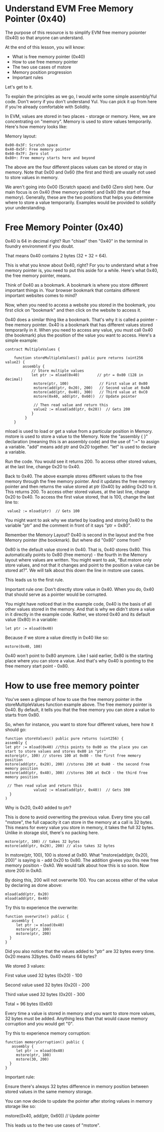 # Understand EVM Free Memory Pointer (0x40)

The purpose of this resource is to simplify EVM free memory poionter (0x40) so that anyone can understand.

At the end of this lesson, you will know:
- What is free memory pointer (0x40)
- How to use free memory pointer
- The two use cases of mstore
- Memory position progression
- Important rules

Let's get to it.

To explain the principles as we go, I would write some simple assembly/Yul code. Don't worry if you don't understand Yul. You can pick it up from here if you're already comfortable with Solidity.

In EVM, values are stored in two places - storage or memory. Here, we are concentrating on "memory". Memory is used to store values temporarily. Here's how memory looks like:

Memory layout:

```
0x00-0x3F: Scratch space
0x40-0x5F: Free memory pointer
0x60-0x7F: Zero slot
0x80+: Free memory starts here and beyond
```

The above are the four different places values can be stored or stay in memory. Note that 0x00 and 0x60 (the first and third) are usually not used to store values in memory.

We aren't going into 0x00 (Scratch space) and 0x60 (Zero slot) here. Our main focus is on 0x40 (free memory pointer) and 0x80 (the start of free memory). Generally, these are the two positions that helps you determine where to store a value temporarily. Examples would be provided to solidify your understanding.

# Free Memory Pointer (0x40)
0x40 is 64 in decimal right? Run "chisel" then "0x40" in the terminal in foundry environment if you doubt.

That means 0x40 contains 2 bytes (32 + 32 = 64).

This is what you know about 0x40, right? For you to understand what a free memory pointer is, you need to put this aside for a while. Here's what 0x40, the free memory pointer, means.

Think of 0x40 as a bookmark. A bookmark is where you store different important things in.  Your browser bookmark that contains different important websites comes to mind?  

Now, when you need to access a website you stored in the bookmark, you first click on "bookmark" and then click on the website to access it. 

0x40 does a similar thing like a bookmark. That's why it is called a pointer - free memory pointer. 0x40 is a bookmark that has different values stored temporarily in it. When you need to access any value, you must call 0x40 (the bookmark) plus the position of the value you want to access. Here's a simple example:

```
contract MultipleValues {

    function storeMultipleValues() public pure returns (uint256 value2) {
        assembly {
            // Store multiple values
            let ptr := mload(0x40)        // ptr = 0x80 (128 in decimal)
             mstore(ptr, 100)              // First value at 0x80
             mstore(add(ptr, 0x20), 200)   // Second value at 0xA0
             mstore(add(ptr, 0x40), 300)   // Third value at 0xC0
             mstore(0x40, add(ptr, 0x60))  // Update pointer

             // Then read value and return this
             value2 := mload(add(ptr, 0x20))  // Gets 200
            }
         }
    }
```
mload is used to load or get a value from a particular position in Memory. mstore is used to store a value to the Memory. Note the "assembly { }" declaration (meaning this is an assembly code) and the use of ":=" to assign a variable. "add" means add ptr and 0x20 together. "let" is used to declare a variable.

Run the code. You would see it returns 200. To access other stored values, at the last line, change 0x20 to 0x40.

Back to 0x40. The above example stores different values to the free memory through the free memory pointer. And it updates the free memory pointer and then returns the value stored at ptr (0x40) by adding 0x20 to it. This returns 200. To access other stored values, at the last line, change 0x20 to 0x40. To access the first value stored, that is 100, change the last line to:

```
 value2 := mload(ptr)  // Gets 100
```
You might want to ask why we started by loading and storing 0x40 to the variable "ptr" and the comment in front of it says "ptr = 0x80". 

Remember the Memory Layout? 0x40 is second in the layout and the free Memory pointer (the bookmark). But where did "0x80" come from?

0x80 is the default value stored in 0x40. That is, 0x40 stores 0x80. This automatically points to 0x80 (free memory) - the fourth in the Memory layout where values are written. You might want to ask, "But mstore only store values, and not that it changes and point to the position a value can be stored at?". We will talk about this down the line in mstore use cases.

This leads us to the first rule.

Important rule one:
Don't directly store value in 0x40. When you do, 0x40 that should serve as a pointer would be corrupted. 

You might have noticed that in the example code, 0x40 is the basis of all other values stored in the memory. And that is why we didn't store a value in it directly in the example code. Rather, we stored 0x40 and its default value (0x80) in a variable:

```
let ptr := mload(0x40) 
```
Because if we store a value directly in 0x40 like so:

```
mstore(0x40, 100)
```
0x40 won't point to 0x80 anymore. Like I said earlier, 0x80 is the starting place where you can store a value. And that's why 0x40 is pointing to the free memory start point - 0x80.

# How to use free memory pointer
You've seen a glimpse of how to use the free memory pointer in the storeMultipleValues function example above. The free memory pointer is 0x40. By default, it tells you that the free memory you can store a value to starts from 0x80. 

So, when for instance, you want to store four different values, here how it should go:

```
function storeValues() public pure returns (uint256) {
assembly {
let ptr := mload(0x40) //this points to 0x80 as the place you can start to store values and stores 0x80 in "ptr"
mstore(ptr, 100) // stores 100 at 0x80 - the first free memory position
mstore(add(ptr, 0x20), 200) //stores 200 at 0xA0 - the second free memory position
mstore(add(ptr, 0x40), 300) //stores 300 at 0xC0 - the third free memory position

 // Then read value and return this
             value2 := mload(add(ptr, 0x40))  // Gets 300
  }
)
```

Why is 0x20, 0x40 added to ptr?

This is done to avoid overwriting the previous value. Every time you call "mstore", the full capacity it can store in the memory at a call is 32 bytes. This means for every value you store in memory, it takes the full 32 bytes. Unlike in storage slot, there's no packing here.

```
mstore(ptr, 100) // takes 32 bytes
mstore(add(ptr, 0x20), 200) // also takes 32 bytes
```

In mstore(ptr, 100), 100 is stored at 0x80. What "mstore(add(ptr, 0x20), 200)" is saying is - add 0x20 to 0x80. The addition givees you this new free memory position - 0xA0. We would talk about how this is so soon. Now store 200 in 0xA0.

By doing this, 200 will not overwrite 100. You can access either of the value by declaring as done above:

```
mload(add(ptr, 0x20)
mload(add(ptr, 0x40)
```
Try this to experience the overwrite:

```
function overwrite() public {
   assembly {
     let ptr := mload(0x40)
     mstore(ptr, 100)
     mstore(ptr, 200)
  }
}
```
Did you also notice that the values added to "ptr" are 32 bytes every time. 0x20 means 32bytes. 0x40 means 64 bytes?

We stored 3 values:

First value used 32 bytes (0x20) - 100

Second value used 32 bytes (0x20) - 200

Third value used 32 bytes (0x20) - 300

Total = 96 bytes (0x60)

Every time a value is stored in memory and you want to store more values, 32 bytes must be added. Anything less than that would cause memory corruption and you would get "0".

Try this to experience memory corruption:

```
function memoryCorruption() public {
   assembly {
     let ptr := mload(0x40)
     mstore(ptr, 100)
     mstore(30, 200)
  }
}
```
Important rule:

Ensure there's always 32 bytes difference in memory position between stored values in the same memory storage.

You can now decide to update the pointer after storing values in memory storage like so:

 mstore(0x40, add(ptr, 0x60))  // Update pointer

This leads us to the two use cases of "mstore".
















